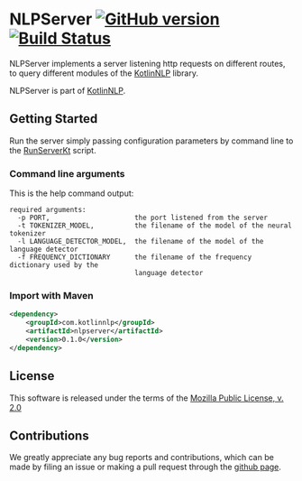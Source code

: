 # NLPServer [![GitHub version](https://badge.fury.io/gh/KotlinNLP%2Fnlpserver.svg)](https://badge.fury.io/gh/KotlinNLP%2Fnlpserver) [![Build Status](https://travis-ci.org/KotlinNLP/NLPServer.svg?branch=master)](https://travis-ci.org/KotlinNLP/NLPServer)

NLPServer implements a server listening http requests on different routes, to query different modules of the [KotlinNLP](http://kotlinnlp.com/ "KotlinNLP") library.

NLPServer is part of [KotlinNLP](http://kotlinnlp.com/ "KotlinNLP").


## Getting Started

Run the server simply passing configuration parameters by command line to the
[RunServerKt](https://???/ "RunServerKt") script.

### Command line arguments

This is the help command output:
```
required arguments:
  -p PORT,                     the port listened from the server
  -t TOKENIZER_MODEL,          the filename of the model of the neural tokenizer
  -l LANGUAGE_DETECTOR_MODEL,  the filename of the model of the language detector
  -f FREQUENCY_DICTIONARY      the filename of the frequency dictionary used by the 
                               language detector
```

### Import with Maven

```xml
<dependency>
    <groupId>com.kotlinnlp</groupId>
    <artifactId>nlpserver</artifactId>
    <version>0.1.0</version>
</dependency>
```


## License

This software is released under the terms of the 
[Mozilla Public License, v. 2.0](https://mozilla.org/MPL/2.0/ "Mozilla Public License, v. 2.0")


## Contributions

We greatly appreciate any bug reports and contributions, which can be made by filing an issue or making a pull 
request through the [github page](https://github.com/KotlinNLP/NLPServer "NLPServer on GitHub").
